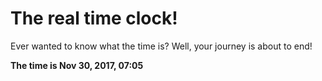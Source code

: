 # The real time clock!

Ever wanted to know what the time is? Well, your journey is about to end!

**The time is Nov 30, 2017, 07:05**